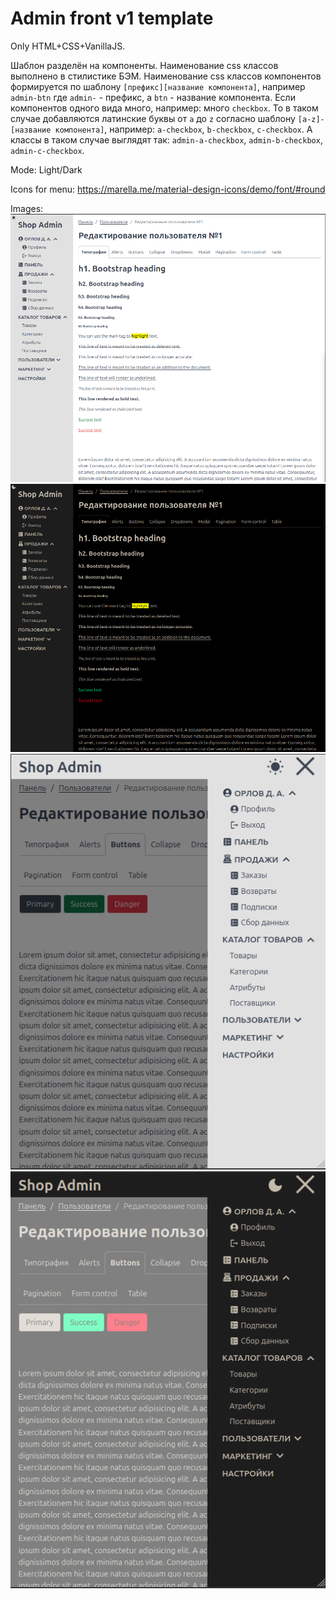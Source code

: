 # Admin front v1 template

Only HTML+CSS+VanillaJS. 

Шаблон разделён на компоненты. Наименование css классов выполнено в стилистике БЭМ. 
Наименование css классов компонентов формируется по шаблону `[префикс][название компонента]`, например `admin-btn` 
где `admin-` - префикс, а `btn` - название компонента. Если компонентов одного вида много, например: много `checkbox`. 
То в таком случае добавляются латинские буквы от `a` до `z` согласно шаблону `[a-z]-[название компонента]`, 
например: `a-checkbox`, `b-checkbox`, `c-checkbox`. А классы в таком случае выглядят 
так: `admin-a-checkbox`, `admin-b-checkbox`, `admin-c-checkbox`.

Mode: Light/Dark

Icons for menu:
https://marella.me/material-design-icons/demo/font/#round

Images:
![1](images/1.png "1")
![2](images/2.png "2")
![3](images/3.png "3")
![4](images/4.png "4")
